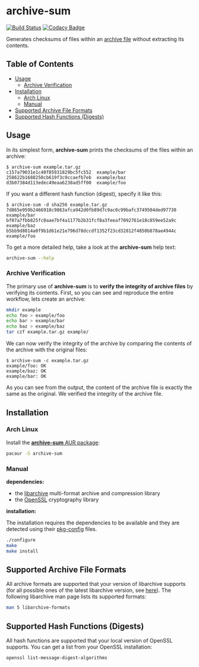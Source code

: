 archive-sum
===========

[![Build Status](https://travis-ci.org/idiv-biodiversity/ansible-role-repo-xcat.svg?branch=master)](https://travis-ci.org/idiv-biodiversity/archive-sum)
[![Codacy Badge](https://api.codacy.com/project/badge/Grade/9ec02e2f096f40d596cef5eb0b43a101)](https://www.codacy.com/app/wookietreiber/archive-sum?utm_source=github.com&amp;utm_medium=referral&amp;utm_content=idiv-biodiversity/archive-sum&amp;utm_campaign=Badge_Grade)

Generates checksums of files within an [archive file](https://en.wikipedia.org/wiki/Archive_file) without extracting its contents.

Table of Contents
-----------------

<!-- toc -->

- [Usage](#usage)
  * [Archive Verification](#archive-verification)
- [Installation](#installation)
  * [Arch Linux](#arch-linux)
  * [Manual](#manual)
- [Supported Archive File Formats](#supported-archive-file-formats)
- [Supported Hash Functions (Digests)](#supported-hash-functions-digests)

<!-- tocstop -->

Usage
-----

In its simplest form, **archive-sum** prints the checksums of the files within an archive:

```console
$ archive-sum example.tar.gz
c157a79031e1c40f85931829bc5fc552  example/bar
258622b1688250cb619f3c9ccaefb7eb  example/baz
d3b07384d113edec49eaa6238ad5ff00  example/foo
```

If you want a different hash function (digest), specify it like this:

```console
$ archive-sum -d sha256 example.tar.gz
7d865e959b2466918c9863afca942d0fb89d7c9ac0c99bafc3749504ded97730  example/bar
bf07a7fbb825fc0aae7bf4a1177b2b31fcf8a3feeaf7092761e18c859ee52a9c  example/baz
b5bb9d8014a0f9b1d61e21e796d78dccdf1352f23cd32812f4850b878ae4944c  example/foo
```

To get a more detailed help, take a look at the **archive-sum** help text:

```bash
archive-sum --help
```

### Archive Verification

The primary use of **archive-sum** is to **verify the integrity of archive files** by verifying its contents. First, so you can see and reproduce the entire workflow, lets create an archive:

```bash
mkdir example
echo foo > example/foo
echo bar > example/bar
echo baz > example/baz
tar czf example.tar.gz example/
```

We can now verify the integrity of the archive by comparing the contents of the archive with the original files:

```console
$ archive-sum -c example.tar.gz
example/foo: OK
example/baz: OK
example/bar: OK
```

As you can see from the output, the content of the archive file is exactly the same as the original. We verified the integrity of the archive file.

Installation
------------

### Arch Linux

Install the [**archive-sum** AUR package](https://aur.archlinux.org/packages/archive-sum/):

```bash
pacaur -S archive-sum
```

### Manual

**dependencies:**

- the [libarchive](http://www.libarchive.org/) multi-format archive and compression library
- the [OpenSSL](https://www.openssl.org/) cryptography library

**installation:**

The installation requires the dependencies to be available and they are detected using their [pkg-config](https://www.freedesktop.org/wiki/Software/pkg-config/) files.

```bash
./configure
make
make install
```

Supported Archive File Formats
------------------------------

All archive formats are supported that your version of libarchive supports (for all possible ones of the latest libarchive version, see [here](https://github.com/libarchive/libarchive/#supported-formats)). The following libarchive man page lists its supported formats:

```bash
man 5 libarchive-formats
```

Supported Hash Functions (Digests)
----------------------------------

All hash functions are supported that your local version of OpenSSL supports. You can get a list from your OpenSSL installation:

```bash
openssl list-message-digest-algorithms
```
